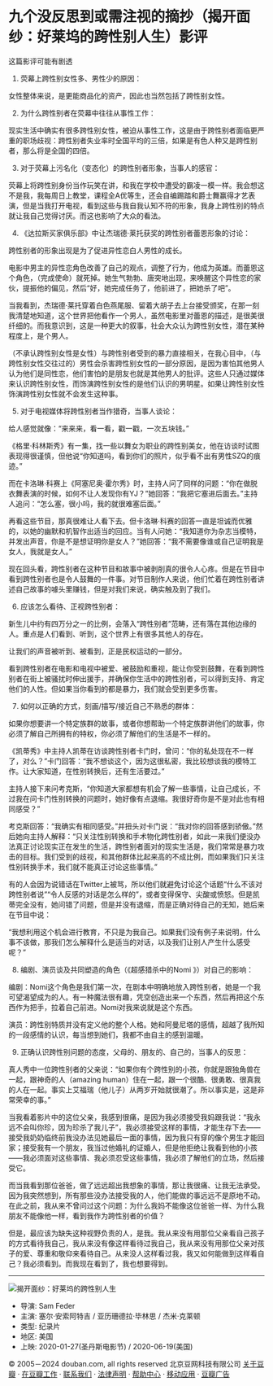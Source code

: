 # 九个没反思到或需注视的摘抄（揭开面纱：好莱坞的跨性别人生）影评

这篇影评可能有剧透

1. 荧幕上跨性别女性多、男性少的原因：

女性整体来说，是更能商品化的资产，因此也当然包括了跨性别女性。

2. 为什么跨性别者在荧幕中往往从事性工作：

现实生活中确实有很多跨性别女性，被迫从事性工作，这是由于跨性别者面临更严重的职场歧视：跨性别者失业率时全国平均的三倍，如果是有色人种又是跨性别者，那么将是全国的四倍。

3. 对于荧幕上污名化（变态化）的跨性别者形象，当事人的感官：

荧幕上将跨性别身份当作玩笑在讲，和我在学校中遭受的霸凌一模一样。我会想这不是我，我每周日上教堂，课程全A优等生，还会自编踢踏和爵士舞赢得才艺表演，但是当我打开电视，看到这些与我自我认知不符的形象，我身上跨性别的特点就让我自己觉得讨厌。而这也影响了大众的看法。

4. 《达拉斯买家俱乐部》中让杰瑞德·莱托获奖的跨性别者蕾恩形象的讨论：

跨性别者的形象出现是为了促进异性恋白人男性的成长。

电影中男主的异性恋角色改善了自己的观点，调整了行为，他成为英雄。而蕾恩这个角色，（完成使命）就死掉。她生气勃勃、唐突地出现，来唤醒这个异性恋的家伙，提振他的偏见，然后“好，她完成任务了，他前进了，把她杀了吧”。

当我看到，杰瑞德·莱托穿着白色燕尾服、留着大胡子去上台接受颁奖，在那一刻我清楚地知道，这个世界把他看作一个男人，虽然电影里对蕾恩的描述，是很美很纤细的。而我意识到，这是一种更大的叙事，社会大众认为跨性别女性，潜在某种程度上，是个男人。

（不承认跨性别女性是女性）与跨性别者受到的暴力直接相关，在我心目中，（与跨性别女性交往过的）男性会杀害跨性别女性的一部分原因，是因为害怕其他男人认为他们是同性恋，他们害怕的是朋友也就是其他男人的批评。这些人只通过媒体来认识跨性别女性，而饰演跨性别女性的是他们认识的男明星。如果让跨性别女性饰演跨性别女性就不会发生这种事。

5. 对于电视媒体将跨性别者当作猎奇，当事人谈论：

给人感觉就像：“来来来，看一看，戳一戳，一次五块钱。”

《格里·科林斯秀》有一集，找一些以舞女为职业的跨性别美女，他在访谈时试图表现得很谨慎，但他说“你知道吗，看到你们的照片，似乎看不出有男性SZQ的痕迹。”

而在卡洛琳·科赛上《阿塞尼奥·霍尔秀》时，主持人问了同样的问题：“你在做脱衣舞表演的时候，如何不让人发现你有YJ？”她回答：“我把它塞进后面去。”主持人追问：“怎么塞，很小吗，我的就很难塞后面。”

再看这些节目，那真很难让人看下去。但卡洛琳·科赛的回答一直是坦诚而优雅的，以她的幽默和机智作出适当的回应。当有人问她：“我知道你为杂志当模特，并发出声音，你是不是想证明你是女人？”她回答：“我不需要像谁或自己证明我是女人，我就是女人。”

现在回头看，跨性别者在这种节目和故事中被剥削真的很令人心疼。但是在节目中看到跨性别者也是令人鼓舞的一件事。对节目制作人来说，他们忙着在跨性别者讲述自己故事的噱头里赚钱，但是对我们来说，确实触及到了我们。

6. 应该怎么看待、正视跨性别者：

新生儿中约有四万分之一的比例，会落入“跨性别者”范畴，还有落在其他边缘的人。重点是人们看到、听到，这个世界上有很多其他人的存在。

让我们的声音被听到、被看到，正是民权运动的一部分。

看到跨性别者在电影和电视中被爱、被鼓励和重视，能让你受到鼓舞，在看到跨性别者在街上被骚扰时伸出援手，并确保你生活中的跨性别者，可以得到支持、肯定他们的人性。但如果当你看到的都是暴力，我们就会受到更多伤害。

7. 如何以正确的方式，刻画/描写/接近自己不熟悉的群体：

如果你想要讲一个特定族群的故事，或者你想帮助一个特定族群讲他们的故事，你必须了解自己所拥有的特权，你必须了解他们的生活是不一样的。

《凯蒂秀》中主持人凯蒂在访谈跨性别者卡门时，曾问：“你的私处现在不一样了，对么？”卡门回答：“我不想谈这个，因为这很私密，我比较想谈我的模特工作。让大家知道，在性别转换后，还有生活要过。”

主持人接下来问考克斯，“你知道大家都想有机会了解一些事情，让自己成长，不过我在问卡门性别转换的问题时，她好像有点退缩。我很好奇你是不是对此也有相同感受？”

考克斯回答：“我确实有相同感受。”并扭头对卡门说：“我对你的回答感到骄傲。”然后她向主持人解释：“只关注性别转换和手术物化跨性别者，如此一来我们便没办法真正讨论现实正在发生的生活，跨性别者面对的现实生活是，我们常常是暴力攻击的目标。我们受到的歧视，和其他群体比起来高的不成比例，而如果我们只关注性别转换手术，我们就不能真正讨论这些事情。”

有的人会因为说错话在Twitter上被骂，所以他们就避免讨论这个话题“什么不该对跨性别者说”“令人反感的对话是怎么样的”，或者变得保守、尖酸或愤怒。但是凯蒂完全没有，她问错了问题，但是并没有退缩，而是正确对待自己的无知，她后来在节目中说：

“我想利用这个机会进行教育，不只是为我自己。如果我们没有例子来说明，什么事不该做，那我们怎么解释什么是适当的对话，以及我们让别人产生什么感受呢？”

8. 编剧、演员谈及共同塑造的角色（《超感猎杀中的Nomi 》）对自己的影响：

编剧：Nomi这个角色是我们第一次，在剧本中明确地放入跨性别者，她是一个我可望渴望成为的人。有一种魔法很有趣，凭空创造出来一个东西，然后再把这个东西作为把手，拉着自己前进。Nomi对我来说就是这个东西。

演员：跨性别特质并没有定义他的整个人格。她和阿曼尼塔的感情，超越了我所知的一段感情的认识，每当想到她们，我都不由自主的感到温暖。

9. 正确认识跨性别问题的态度，父母的、朋友的、自己的，当事人的反思：

真人秀中一位跨性别者的父亲说：“如果你有个跨性别的小孩，你就是跟独角兽在一起，跟神奇的人（amazing human）住在一起，跟一个很酷、很勇敢、很真我的人在一起。事实上艾福瑞（他儿子）从两岁开始就很潮了。所以事实是，这是非常荣幸的事。”

当我看着影片中的这位父亲，我感到很痛，是因为我必须接受我妈跟我说：“我永远不会叫你珍，因为珍杀了我儿子”，我必须接受这样的事情，才能生存下去——接受我奶奶临终前我没办法见她最后一面的事情，因为我只有穿的像个男生才能回家；接受我有一个朋友，我当过他婚礼的证婚人，但是他拒绝让我看到他的小孩——我必须面对这些事情、我必须忍受这些事情，我必须了解他们的立场，然后接受它。

而当我看到那位爸爸，做了远远超出我想象的事情，那让我很痛、让我无法承受。因为我突然想到，所有那些没办法接受我的人，他们能做的事远远不是原地不动。在此之前，我从来不曾问过这个问题：为什么我妈不能像这位爸爸一样、为什么我朋友不能像他一样，看到我作为跨性别者的价值？

但是，最应该为缺失这种视野负责的人，是我。我从来没有用那位父亲看自己孩子的方式看待我自己，我从来没有像这样看待过我自己，我从来没有用那位父亲对孩子的爱、尊重和敬仰来看待自己。从来没人这样看过我，我又如何能做到这样看自己？我必须看到。而我现在看到了，我也想要得到。

---

![揭开面纱：好莱坞的跨性别人生](https://img3.doubanio.com/view/photo/s_ratio_poster/public/p2592980482.webp)

- 导演: Sam Feder
- 主演: 塞尔·安索阿特吉 / 亚历珊德拉·毕林思 / 杰米·克莱顿
- 类型: 纪录片
- 地区: 美国
- 上映: 2020-01-27(圣丹斯电影节) / 2020-06-19(美国)

© 2005－2024 douban.com, all rights reserved 北京豆网科技有限公司 [关于豆瓣](https://www.douban.com/about) · [在豆瓣工作](https://www.douban.com/jobs) · [联系我们](https://www.douban.com/about?topic=contactus) · [法律声明](https://www.douban.com/about/legal) · [帮助中心](https://help.douban.com/?app=movie) · [移动应用](https://www.douban.com/doubanapp/) · [豆瓣广告](https://www.douban.com/partner/)